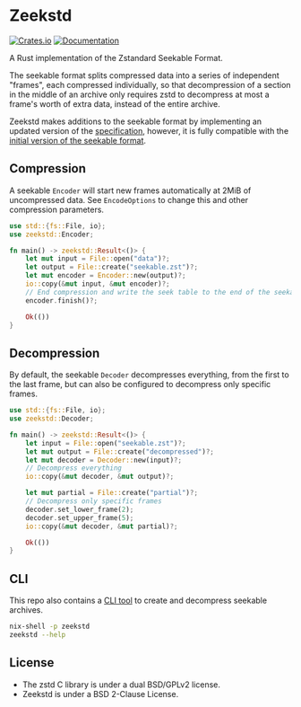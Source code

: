 # Zeekstd

[![Crates.io](https://img.shields.io/crates/v/zeekstd.svg)](https://crates.io/crates/zeekstd)
[![Documentation](https://docs.rs/zeekstd/badge.svg)](https://docs.rs/zeekstd)

A Rust implementation of the Zstandard Seekable Format.

The seekable format splits compressed data into a series of independent "frames", each compressed
individually, so that decompression of a section in the middle of an archive only requires zstd to
decompress at most a frame's worth of extra data, instead of the entire archive.

Zeekstd makes additions to the seekable format by implementing an updated version of the
[specification][zeekstd_spec], however, it is fully compatible with the
[initial version of the seekable format][zstd_spec].

[zeekstd_spec]: ./seekable_format.md
[zstd_spec]: <https://github.com/facebook/zstd/blob/dev/contrib/seekable_format/zstd_seekable_compression_format.md>

## Compression

A seekable `Encoder` will start new frames automatically at 2MiB of uncompressed data. See
`EncodeOptions` to change this and other compression parameters.

```rust no_run
use std::{fs::File, io};
use zeekstd::Encoder;

fn main() -> zeekstd::Result<()> {
    let mut input = File::open("data")?;
    let output = File::create("seekable.zst")?;
    let mut encoder = Encoder::new(output)?;
    io::copy(&mut input, &mut encoder)?;
    // End compression and write the seek table to the end of the seekable
    encoder.finish()?;

    Ok(())
}
```

## Decompression

By default, the seekable `Decoder` decompresses everything, from the first to the last frame, but
can also be configured to decompress only specific frames.

```rust no_run
use std::{fs::File, io};
use zeekstd::Decoder;

fn main() -> zeekstd::Result<()> {
    let input = File::open("seekable.zst")?;
    let mut output = File::create("decompressed")?;
    let mut decoder = Decoder::new(input)?;
    // Decompress everything
    io::copy(&mut decoder, &mut output)?;

    let mut partial = File::create("partial")?;
    // Decompress only specific frames
    decoder.set_lower_frame(2);
    decoder.set_upper_frame(5);
    io::copy(&mut decoder, &mut partial)?;

    Ok(())
}
```

## CLI

This repo also contains a [CLI tool](./cli) to create and decompress seekable archives.

```bash
nix-shell -p zeekstd
zeekstd --help
```

## License

- The zstd C library is under a dual BSD/GPLv2 license.
- Zeekstd is under a BSD 2-Clause License.

